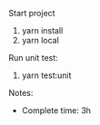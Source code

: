 Start project
1. yarn install
2. yarn local

Run unit test:
1. yarn test:unit


Notes:
 - Complete time: 3h
